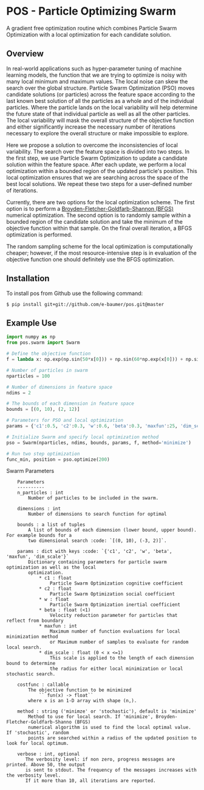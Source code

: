 # POS - Particle Optimizing Swarm
A gradient free optimization routine which combines Particle Swarm Optimization with a local optimization for each candidate solution.


## Overview
In real-world applications such as hyper-parameter tuning of machine learning models, the function that we are trying to optimize is noisy with
many local minimum and maximum values. The local noise can skew the search over the global structure. Particle Swarm Optimization (PSO) 
moves candidate solutions (or particles) across the feature space according to the last known best solution of all the particles as a whole and of
the individual particles. Where the particle lands on the local variability will help determine the future state of that individual particle as well
as all the other particles. The local variability will mask the overall structure of the objective function and either significantly increase the 
necessary number of iterations necessary to explore the overall structure or make impossible to explore. 

Here we propose a solution to overcome the inconsistencies of local variability. The search over the feature space is divided into two steps. 
In the first step, we use Particle Swarm Optimization to update a candidate solution within the feature space. After each update, we perform a local
optimization within a bounded region of the updated particle's position. This local optimization ensures that we are searching across the space
of the best local solutions. We repeat these two steps for a user-defined number of iterations.

Currently, there are two options for the local optimization scheme. The first option is to perform a [Broyden-Fletcher-Goldfarb-Shannon (BFGS)](https://en.wikipedia.org/wiki/Broyden%E2%80%93Fletcher%E2%80%93Goldfarb%E2%80%93Shanno_algorithm)
numerical optimization. The second option is to randomly sample within a bounded region of the candidate solution and take the minimum of the objective
function within that sample. On the final overall iteration, a BFGS optimization is performed.

The random sampling scheme for the local optimization is computationally cheaper; however, if the most resource-intensive step is in evaluation of
the objective function one should definitely use the BFGS optimization.


## Installation
To install pos from Github use the following command:
```shell
$ pip install git+git://github.com/e-baumer/pos.git@master
```

## Example Use
```python
import numpy as np
from pos.swarm import Swarm

# Define the objective function
f = lambda x: np.exp(np.sin(50*x[0])) + np.sin(60*np.exp(x[0])) + np.sin(70*np.sin(x[1]))

# Number of particles in swarm
nparticles = 100

# Number of dimensions in feature space
ndims = 2

# The bounds of each dimension in feature space
bounds = [(0, 10), (2, 12)]

# Parameters for PSO and local optimization
params = {'c1':0.5, 'c2':0.3, 'w':0.6, 'beta':0.3, 'maxfun':25, 'dim_scale':[0.02]}

# Initialize Swarm and specify local optimization method
pso = Swarm(nparticles, ndims, bounds, params, f, method='minimize')

# Run two step optimization
func_min, position = pso.optimize(200)
```

Swarm Parameters

        Parameters
        ----------
        n_particles : int
            Number of particles to be included in the swarm.

        dimensions : int
            Number of dimensions to search function for optimal

        bounds : a list of tuples
            A list of bounds of each dimension (lower bound, upper bound). For example bounds for a
            two dimensional search :code: `[(0, 10), (-3, 2)]`.

        params : dict with keys :code: `{'c1', 'c2', 'w', 'beta', 'maxfun', 'dim_scale'}`
            Dictionary containing parameters for particle swarm optimization as well as the local
            optimization.
                * c1 : float
                    Particle Swarm Optimization cognitive coefficient
                * c2 : float
                    Particle Swarm Optimization social coefficient
                * w : float
                    Particle Swarm Optimization inertial coefficient
                * beta : float (<1)
                    Velocity reduction parameter for particles that reflect from boundary
                * maxfun : int
                    Maximum number of function evaluations for local minimization method
                    or Maximum number of samples to evaluate for random local search.
                * dim_scale : float (0 < x <=1)
                    This scale is applied to the length of each dimension bound to determine
                    the radius for either local minimization or local stochastic search.

        costfunc : callable
            The objective function to be minimized
                `` fun(x) -> float``
            where x is an 1-D array with shape (n,).

        method : string ('minimze' or 'stochastic'), default is 'minimize'
            Method to use for local search. If 'minimize', Broyden-Fletcher-Goldfarb-Shanno (BFGS)
            numerical algorithm is used to find the local optimal value. If 'stochastic', random
            points are searched within a radius of the updated position to look for local optimum.

        verbose : int, optional
           The verbosity level: if non zero, progress messages are printed. Above 50, the output
           is sent to stdout. The frequency of the messages increases with the verbosity level.
           If it more than 10, all iterations are reported.



